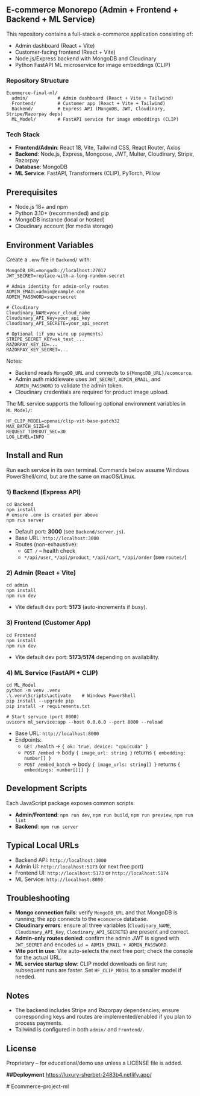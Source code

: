## E-commerce Monorepo (Admin + Frontend + Backend + ML Service)

This repository contains a full-stack e-commerce application consisting of:
- Admin dashboard (React + Vite)
- Customer-facing frontend (React + Vite)
- Node.js/Express backend with MongoDB and Cloudinary
- Python FastAPI ML microservice for image embeddings (CLIP)

### Repository Structure

```
Ecommerce-final-ml/
  admin/           # Admin dashboard (React + Vite + Tailwind)
  Frontend/        # Customer app (React + Vite + Tailwind)
  Backend/         # Express API (MongoDB, JWT, Cloudinary, Stripe/Razorpay deps)
  ML_Model/        # FastAPI service for image embeddings (CLIP)
```

### Tech Stack

- **Frontend/Admin**: React 18, Vite, Tailwind CSS, React Router, Axios
- **Backend**: Node.js, Express, Mongoose, JWT, Multer, Cloudinary, Stripe, Razorpay
- **Database**: MongoDB
- **ML Service**: FastAPI, Transformers (CLIP), PyTorch, Pillow

## Prerequisites

- Node.js 18+ and npm
- Python 3.10+ (recommended) and pip
- MongoDB instance (local or hosted)
- Cloudinary account (for media storage)

## Environment Variables

Create a `.env` file in `Backend/` with:

```
MongoDB_URL=mongodb://localhost:27017
JWT_SECRET=replace-with-a-long-random-secret

# Admin identity for admin-only routes
ADMIN_EMAIL=admin@example.com
ADMIN_PASSWORD=supersecret

# Cloudinary
Cloudinary_NAME=your_cloud_name
Cloudinary_API_Key=your_api_key
Cloudinary_API_SECRETE=your_api_secret

# Optional (if you wire up payments)
STRIPE_SECRET_KEY=sk_test_...
RAZORPAY_KEY_ID=...
RAZORPAY_KEY_SECRET=...
```

Notes:
- Backend reads `MongoDB_URL` and connects to `${MongoDB_URL}/ecomcerce`.
- Admin auth middleware uses `JWT_SECRET`, `ADMIN_EMAIL`, and `ADMIN_PASSWORD` to validate the admin token.
- Cloudinary credentials are required for product image upload.

The ML service supports the following optional environment variables in `ML_Model/`:

```
HF_CLIP_MODEL=openai/clip-vit-base-patch32
MAX_BATCH_SIZE=8
REQUEST_TIMEOUT_SEC=30
LOG_LEVEL=INFO
```

## Install and Run

Run each service in its own terminal. Commands below assume Windows PowerShell/cmd, but are the same on macOS/Linux.

### 1) Backend (Express API)

```
cd Backend
npm install
# ensure .env is created per above
npm run server
```

- Default port: **3000** (see `Backend/server.js`).
- Base URL: `http://localhost:3000`
- Routes (non-exhaustive):
  - `GET /` – health check
  - `*/api/user`, `*/api/product`, `*/api/cart`, `*/api/order` (see `routes/`)

### 2) Admin (React + Vite)

```
cd admin
npm install
npm run dev
```

- Vite default dev port: **5173** (auto-increments if busy).

### 3) Frontend (Customer App)

```
cd Frontend
npm install
npm run dev
```

- Vite default dev port: **5173**/**5174** depending on availability.

### 4) ML Service (FastAPI + CLIP)

```
cd ML_Model
python -m venv .venv
.\.venv\Scripts\activate    # Windows PowerShell
pip install --upgrade pip
pip install -r requirements.txt

# Start service (port 8000)
uvicorn ml_service:app --host 0.0.0.0 --port 8000 --reload
```

- Base URL: `http://localhost:8000`
- Endpoints:
  - `GET /health` → `{ ok: true, device: "cpu|cuda" }`
  - `POST /embed` → body `{ image_url: string }` returns `{ embedding: number[] }`
  - `POST /embed_batch` → body `{ image_urls: string[] }` returns `{ embeddings: number[][] }`

## Development Scripts

Each JavaScript package exposes common scripts:

- **Admin/Frontend**: `npm run dev`, `npm run build`, `npm run preview`, `npm run lint`
- **Backend**: `npm run server`

## Typical Local URLs

- Backend API: `http://localhost:3000`
- Admin UI: `http://localhost:5173` (or next free port)
- Frontend UI: `http://localhost:5173` or `http://localhost:5174`
- ML Service: `http://localhost:8000`

## Troubleshooting

- **Mongo connection fails**: verify `MongoDB_URL` and that MongoDB is running; the app connects to the `ecomcerce` database.
- **Cloudinary errors**: ensure all three variables (`Cloudinary_NAME`, `Cloudinary_API_Key`, `Cloudinary_API_SECRETE`) are present and correct.
- **Admin-only routes denied**: confirm the admin JWT is signed with `JWT_SECRET` and encodes `id = ADMIN_EMAIL + ADMIN_PASSWORD`.
- **Vite port in use**: Vite auto-selects the next free port; check the console for the actual URL.
- **ML service startup slow**: CLIP model downloads on first run; subsequent runs are faster. Set `HF_CLIP_MODEL` to a smaller model if needed.

## Notes

- The backend includes Stripe and Razorpay dependencies; ensure corresponding keys and routes are implemented/enabled if you plan to process payments.
- Tailwind is configured in both `admin/` and `Frontend/`.

## License

Proprietary – for educational/demo use unless a LICENSE file is added.

**##Deployment**
https://luxury-sherbet-2483b4.netlify.app/


#   E c o m m e r c e - p r o j e c t - m l 
 
 
